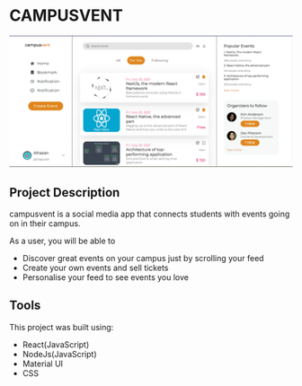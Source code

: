 # CAMPUSVENT

![campusvent](/client/src/assets/Capture.PNG)
###


## Project Description
campusvent is a social media app that connects students with events going on in their campus. 


As a user, you will be able to 
- Discover great events on your campus just by scrolling your feed
- Create your own events and sell tickets
- Personalise your feed to see events you love

## Tools
This project was built using: 
- React(JavaScript)
- NodeJs(JavaScript)
- Material UI
- CSS
